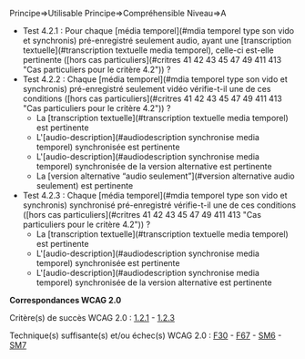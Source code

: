 Principe=>Utilisable
Principe=>Compréhensible
Niveau=>A

*   Test 4.2.1 : Pour chaque [média temporel](#mdia temporel type son vido et synchronis) pré-enregistré seulement audio, ayant une [transcription textuelle](#transcription textuelle media temporel), celle-ci est-elle pertinente ([hors cas particuliers](#critres 41  42  43  45  47  49  411  413 "Cas particuliers pour le critère 4.2")) ?
*   Test 4.2.2 : Chaque [média temporel](#mdia temporel type son vido et synchronis) pré-enregistré seulement vidéo vérifie-t-il une de ces conditions ([hors cas particuliers](#critres 41  42  43  45  47  49  411  413 "Cas particuliers pour le critère 4.2")) ?
    *   La [transcription textuelle](#transcription textuelle media temporel) est pertinente
    *   L'[audio-description](#audiodescription synchronise media temporel) synchronisée est pertinente
    *   L'[audio-description](#audiodescription synchronise media temporel) synchronisée de la version alternative est pertinente
    *   La [version alternative <q>audio seulement</q>](#version alternative audio seulement) est pertinente
*   Test 4.2.3 : Chaque [média temporel](#mdia temporel type son vido et synchronis) synchronisé pré-enregistré vérifie-t-il une de ces conditions ([hors cas particuliers](#critres 41  42  43  45  47  49  411  413 "Cas particuliers pour le critère 4.2")) ?
    *   La [transcription textuelle](#transcription textuelle media temporel) est pertinente
    *   L'[audio-description](#audiodescription synchronise media temporel) synchronisée est pertinente
    *   L'[audio-description](#audiodescription synchronise media temporel) synchronisée de la version alternative est pertinente

**Correspondances WCAG 2.0**

Critère(s) de succès WCAG 2.0 : [1.2.1](http://www.w3.org/Translations/WCAG20-fr/#media-equiv-av-only-alt) - [1.2.3](http://www.w3.org/Translations/WCAG20-fr/#media-equiv-audio-desc)

Technique(s) suffisante(s) et/ou échec(s) WCAG 2.0 : [F30](http://www.w3.org/TR/WCAG-TECHS/F30.html) - [F67](http://www.w3.org/TR/WCAG-TECHS/F67.html) - [SM6](http://www.w3.org/TR/WCAG-TECHS/SM6.html) - [SM7](http://www.w3.org/TR/WCAG-TECHS/SM7.html)
